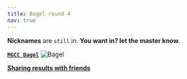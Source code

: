 ```yaml
---
title: Bagel round 4
nav: true
---
```


**Nicknames** are `still` in. **You want in? let the master know.**

[**`MGCC Bagel`**](https://zwiftpower.com/events.php?zid=1708876)
![Bagel](../../../2021/01/30/images/mgcc_bagel.png)

[**Sharing results with friends**](https://forums.zwift.com/t/sharing-results-with-friends/534276/13 "Sharing with friends at Zwift forum")

